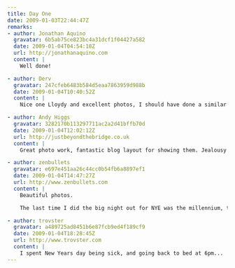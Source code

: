 ```yaml
---
title: Day One
date: 2009-01-03T22:44:47Z
remarks:
- author: Jonathan Aquino
  gravatar: 6b5ab75ce823bc4a31dcf1f04427a582
  date: 2009-01-04T04:54:18Z
  url: http://jonathanaquino.com
  content: |
    Well done!

- author: Derv
  gravatar: 247cfeb6483b584d5eaa7863959d988b
  date: 2009-01-04T10:40:52Z
  content: |
    Nice one Lloydy and excellent photos, I should have done a similar thing really. On New Years Eve I fell asleep at 11:30 so i missed out on the whole midnight celebration lol.

- author: Andy Higgs
  gravatar: 3282170b113297711ac2a2d41bffb70d
  date: 2009-01-04T12:02:12Z
  url: http://justbeyondthebridge.co.uk
  content: |
    Great photo work, fantastic blog layout for showing them. Jealousy is still rife in 2009.

- author: zenbullets
  gravatar: e697e451aa26c44cc0b54fb6a8897ef1
  date: 2009-01-04T14:47:27Z
  url: http://www.zenbullets.com
  content: |
    Beautiful photos.

    The last time I did the big night out for NYE was the millennium, the new year has seemed of relatively little consequence since then. It was also the night I met my wife.

- author: trovster
  gravatar: a489725ad8451b6e87fcb9ed4f189cf9
  date: 2009-01-04T18:28:45Z
  url: http://www.trovster.com
  content: |
    I spent New Years day being sick, and going back to bed at 6pm...
---
```

